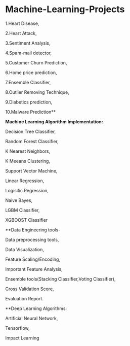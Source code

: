 # Machine-Learning-Projects
1.Heart Disease,

2.Heart Attack,

3.Sentiment Analysis,

4.Spam-mail detector,

5.Customer Churn Prediction,

6.Home price prediction,

7.Ensemble Classifier,

8.Outlier Removing Technique,

9.Diabetics prediction,

10.Malware Prediction**

**Machine Learning Algorithm Implementation:**

  Decision Tree Classifier,
  
  Random Forest Classifier,
  
  K Nearest Neighbors,
  
  K Meeans Clustering,
  
  Support Vector Machine,
  
  Linear Regression,
  
  Logisitic Regression,
  
  Naive Bayes,
  
  LGBM Classifier,
  
  XGBOOST Classifier
  
**Data Engineering tools-

Data preprocessing tools,

Data Visualization,

Feature Scaling/Encoding,

Important Feature Analysis,

Ensemble tools(Stacking Classifier,Voting Classifier),

Cross Validation Score,

Evaluation Report.

**Deep Learning Algorithms:

Artificial Neural Network,

Tensorflow,

Impact Learning

